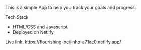 This is a simple App to help you track your goals and progress.

Tech Stack
- HTML/CSS and Javascript
- Deployed on Netlify

Live link: https://flourishing-beijinho-a71ac0.netlify.app/


